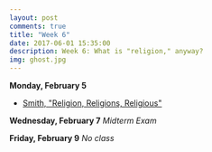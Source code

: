 ```yaml
---
layout: post
comments: true
title: "Week 6"
date: 2017-06-01 15:35:00
description: Week 6: What is "religion," anyway?
img: ghost.jpg
---
```


**Monday, February 5**
- [Smith, "Religion, Religions, Religious"](https://www.dropbox.com/s/o65h8lglzezvkjs/Smith_ReligionReligionsReligious.pdf?dl=0)

**Wednesday, February 7**
*Midterm Exam*

**Friday, February 9**
_No class_